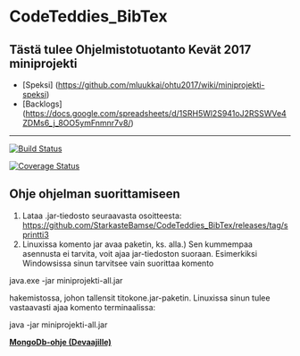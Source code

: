# CodeTeddies_BibTex

## Tästä tulee Ohjelmistotuotanto Kevät 2017 miniprojekti

* [Speksi] (https://github.com/mluukkai/ohtu2017/wiki/miniprojekti-speksi) 
* [Backlogs] (https://docs.google.com/spreadsheets/d/1SRH5Wl2S941oJ2RSSWVe4ZDMs6_j_8OO5ymFnmnr7v8/)
---
[![Build Status](https://travis-ci.org/StarkasteBamse/CodeTeddies_BibTex.svg?branch=master)](https://travis-ci.org/StarkasteBamse/CodeTeddies_BibTex) 
 
[![Coverage Status](https://coveralls.io/repos/github/StarkasteBamse/CodeTeddies_BibTex/badge.svg?branch=master)](https://coveralls.io/github/StarkasteBamse/CodeTeddies_BibTex?branch=master)

## Ohje ohjelman suorittamiseen


1. Lataa .jar-tiedosto seuraavasta osoitteesta:
   https://github.com/StarkasteBamse/CodeTeddies_BibTex/releases/tag/sprintti3
2. Linuxissa komento jar avaa paketin, ks. alla.) Sen kummempaa asennusta ei tarvita, voit ajaa jar-tiedoston suoraan. Esimerkiksi Windowsissa sinun tarvitsee vain suorittaa komento
  
  java.exe -jar miniprojekti-all.jar

hakemistossa, johon tallensit titokone.jar-paketin. Linuxissa sinun
tulee vastaavasti ajaa komento terminaalissa:

  java -jar miniprojekti-all.jar

[__MongoDb-ohje (Devaajille)__](https://github.com/StarkasteBamse/CodeTeddies_BibTex/blob/master/MongoDBohje.md)
 
